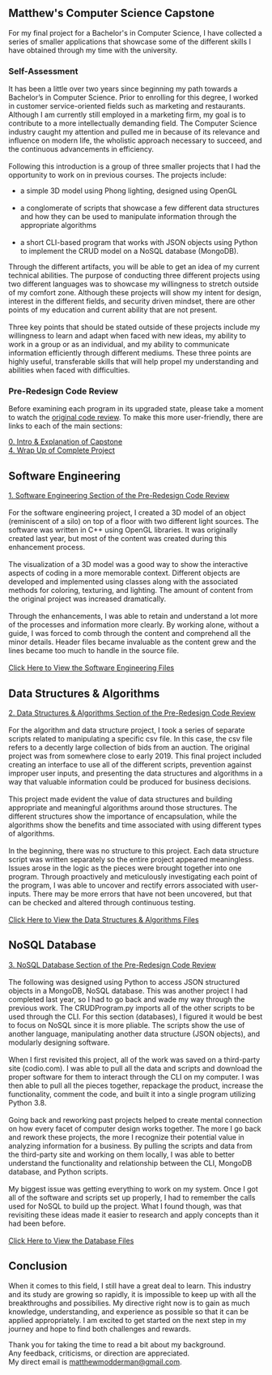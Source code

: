 ## Matthew's Computer Science Capstone

For my final project for a Bachelor's in Computer Science, I have collected a series of smaller applications that showcase some of the different skills I have obtained through my time with the university.

### Self-Assessment
It has been a little over two years since beginning my path towards a Bachelor’s in Computer Science. Prior to enrolling for this degree, I worked in customer service-oriented fields such as marketing and restaurants. Although I am currently still employed in a marketing firm, my goal is to contribute to a more intellectually demanding field. The Computer Science industry caught my attention and pulled me in because of its relevance and influence on modern life, the wholistic approach necessary to succeed, and the continuous advancements in efficiency.<br/><br/>
Following this introduction is a group of three smaller projects that I had the opportunity to work on in previous courses. The projects include:
* a simple 3D model using Phong lighting, designed using OpenGL<br/><br/>
* a conglomerate of scripts that showcase a few different data structures and how they can be used to manipulate information through the appropriate algorithms<br/><br/> 
* a short CLI-based program that works with JSON objects using Python to implement the CRUD model on a NoSQL database (MongoDB).<br/>

Through the different artifacts, you will be able to get an idea of my current technical abilities. The purpose of conducting three different projects using two different languages was to showcase my willingness to stretch outside of my comfort zone. Although these projects will show my intent for design, interest in the different fields, and security driven mindset, there are other points of my education and current ability that are not present.<br/><br/>
Three key points that should be stated outside of these projects include my willingness to learn and adapt when faced with new ideas, my ability to work in a group or as an individual, and my ability to communicate information efficiently through different mediums. These three points are highly useful, transferable skills that will help propel my understanding and abilities when faced with difficulties.

### Pre-Redesign Code Review
Before examining each program in its upgraded state, please take a moment to watch the [original code review](https://youtu.be/tXYA8rwRL7s). To make this more user-friendly, there are links to each of the main sections:<br/>

[0. Intro & Explanation of Capstone](https://youtu.be/tXYA8rwRL7s?t=1)<br/>
[4. Wrap Up of Complete Project](https://youtu.be/tXYA8rwRL7s?t=1708)<br/>

## Software Engineering
[1. Software Engineering Section of the Pre-Redesign Code Review](https://youtu.be/tXYA8rwRL7s?t=335)<br/><br/>
For the software engineering project, I created a 3D model of an object (reminiscent of a silo) on top of a floor with two different light sources. The software was written in C++ using OpenGL libraries. It was originally created last year, but most of the content was created during this enhancement process.<br/><br/>
The visualization of a 3D model was a good way to show the interactive aspects of coding in a more memorable context. Different objects are developed and implemented using classes along with the associated methods for coloring, texturing, and lighting. The amount of content from the original project was increased dramatically.<br/><br/>
Through the enhancements, I was able to retain and understand a lot more of the processes and information more clearly. By working alone, without a guide, I was forced to comb through the content and comprehend all the minor details. Header files became invaluable as the content grew and the lines became too much to handle in the source file.<br/><br/>
[Click Here to View the Software Engineering Files](https://github.com/MatthewModderman/MatthewModderman.github.io/tree/master/SoftwareGraphics)

## Data Structures & Algorithms
[2. Data Structures & Algorithms Section of the Pre-Redesign Code Review](https://youtu.be/tXYA8rwRL7s?t=956)<br/><br/>
For the algorithm and data structure project, I took a series of separate scripts related to manipulating a specific csv file. In this case, the csv file refers to a decently large collection of bids from an auction. The original project was from somewhere close to early 2019. This final project included creating an interface to use all of the different scripts, prevention against improper user inputs, and presenting the data structures and algorithms in a way that valuable information could be produced for business decisions.<br/><br/> 
This project made evident the value of data structures and building appropriate and meaningful algorithms around those structures. The different structures show the importance of encapsulation, while the algorithms show the benefits and time associated with using different types of algorithms.<br/><br/>
In the beginning, there was no structure to this project. Each data structure script was written separately so the entire project appeared meaningless. Issues arose in the logic as the pieces were brought together into one program. Through proactively and meticulously investigating each point of the program, I was able to uncover and rectify errors associated with user-inputs. There may be more errors that have not been uncovered, but that can be checked and altered through continuous testing.<br/><br/>
[Click Here to View the Data Structures & Algorithms Files](https://github.com/MatthewModderman/MatthewModderman.github.io/tree/master/Algorithms)

## NoSQL Database
[3. NoSQL Database Section of the Pre-Redesign Code Review](https://youtu.be/tXYA8rwRL7s?t=1310)<br/><br/>
The following was designed using Python to access JSON structured objects in a MongoDB, NoSQL database. This was another project I had completed last year, so I had to go back and wade my way through the previous work. The CRUDProgram.py imports all of the other scripts to be used through the CLI. For this section (databases), I figured it would be best to focus on NoSQL since it is more pliable. The scripts show the use of another language, manipulating another data structure (JSON objects), and modularly designing software.<br/><br/>
When I first revisited this project, all of the work was saved on a third-party site (codio.com). I was able to pull all the data and scripts and download the proper software for them to interact through the CLI on my computer. I was then able to pull all the pieces together, repackage the product, increase the functionality, comment the code, and built it into a single program utilizing Python 3.8.<br/><br/>
Going back and reworking past projects helped to create mental connection on how every facet of computer design works together. The more I go back and rework these projects, the more I recognize their potential value in analyzing information for a business. By pulling the scripts and data from the third-party site and working on them locally, I was able to better understand the functionality and relationship between the CLI, MongoDB database, and Python scripts.<br/><br/>
My biggest issue was getting everything to work on my system. Once I got all of the software and scripts set up properly, I had to remember the calls used for NoSQL to build up the project. What I found though, was that revisiting these ideas made it easier to research and apply concepts than it had been before.<br/><br/>
[Click Here to View the Database Files](https://github.com/MatthewModderman/MatthewModderman.github.io/tree/master/Databases)

## Conclusion
When it comes to this field, I still have a great deal to learn. This industry and its study are growing so rapidly, it is impossible to keep up with all the breakthroughs and possibilies. My directive right now is to gain as much knowledge, understanding, and experience as possible so that it can be applied appropriately. I am excited to get started on the next step in my journey and hope to find both challenges and rewards. <br/>

Thank you for taking the time to read a bit about my background.<br/>
Any feedback, criticisms, or direction are appreciated.<br/> 
My direct email is matthewmodderman@gmail.com. 
